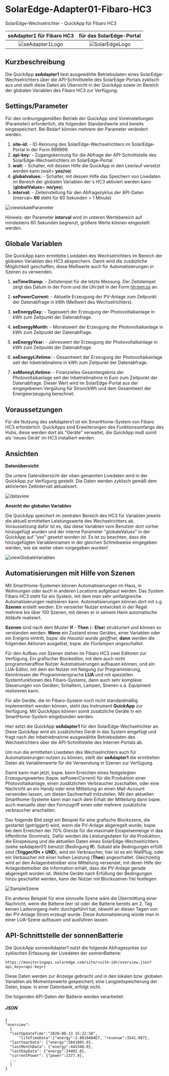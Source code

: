 # SolarEdge-Adapter01-Fibaro-HC3
SolarEdge-Wechselrichter - QuickApp für Fibaro HC3

|seAdapter1 für Fibaro HC3               |für das SolarEdge-Portal    |
|:-------------------------------------:|:------------------------------------:|
|![seAdapter1Logo](images/seA1-Logo.png)   |![SolarEdgeLogo](/images/seA1-SolarEdge-Logo#.png)             |

## Kurzbeschreibung
Die QuickApp **seAdapter1** liest ausgewählte Betriebsdaten eines SolarEdge-Wechselrichters über die API-Schnittstelle des SolarEdge-Portals zyklisch aus und stellt diese Daten als Übersicht in der QuickApp sowie im Bereich der globalen Variablen des Fibaro HC3 zur Verfügung.

## Settings/Parameter
Für den ordnungsgemäßen Betrieb der QuickApp sind Voreinstellungen (Parameter) erforderlich, die folgenden Standardwerte sind bereits eingespeichert. Bei Bedarf können mehrere der Parameter verändert werden.

1. **site-id:** - ID-Kennung des SolarEdge-Wechselrichters im SolarEdge-Portal in der Form 999999.
2. **api-key:** - Zugangskennung für die Abfrage der API-Schnittstelle des SolarEdge-Wechselrichters im SolarEdge-Portal.
3. **wait:** - Schalter, mit dessen Hilfe die QuickApp in den Leerlauf versetzt werden kann (wait= **yes/no**)
4. **globalvalues:** - Schalter, mit dessen Hilfe das Speichern von Livedaten im Bereich der globalen Variablen der´s HC3 aktiviert werden kann (**globalValues**=  **no/yes**)
5. **interval:** - Zeiteinstellung für den Abfragezyklus der API-Daten (interval= **60** steht für 60 Sekunden = 1 Minute)

![viewlokaleParameter](/images/seA1-lokaleParameter#.png "lokale Parameter")

Hinweis: der Parameter **interval** wird im unteren Wertebereich auf mindestens 60 Sekunden begrenzt, größere Werte können eingestellt werden.

## Globale Variablen
Die QuickApp kann ermittelte Livedaten des Wechselrichters im Bereich der globalen Variablen des HC3 abspeichern. Damit wird die zusätzliche Möglichkeit geschaffen, diese Meßwerte auch für Automatisierungen in Szenen zu verwenden.

1. **seTimeStamp:** - Zeitstempel für die letzte Messung. Der Zeitstempel zeigt das Datum in der Form <yyyy-mm-dd> und die Uhrzeit in der Form <hh:mm:ss> an.  

2. **sePowerCurrent:** - Aktuelle Erzeugung der PV-Anlage zum Zeitpunkt der Datenabfrage in kWh (Meßwert des Wechselrichters).

3. **seEnergyDay:** - Tageswert der Erzeugung der Photovoltaikanlage in kWh zum Zeitpunkt der Datenabfrage.

4. **seEnergyMonth:** - Monatswert der Erzeugung der Photovoltaikanlage in kWh zum Zeitpunkt der Datenabfrage.

5. **seEnergyYear:** - Jahreswert der Erzeugung der Photovoltaikanlage in kWh zum Zeitpunkt der Datenabfrage.

6. **seEnergyLifetime:** - Gesamtwert der Erzeugung der Photovoltaikanlage seit der Inbetriebnahme in kWh zum Zeitpunkt der Datenabfrage.

7. **seMoneyLifetime:** - Finanzielles Gesamtergebnis der Photovoltaikanlage seit der Inbetriebnahme in Euro zum Zeitpunkt der Datenabfrage. Dieser Wert wird im SolarEdge-Portal aus der eingegebenen Vergütung für Strom/kWh und dem Gesamtwert der Energieerzeugung berechnet.

## Voraussetzungen
Für die Nutzung des seAdapters1 ist ein SmartHome-System von Fibaro HC3 erforderlich. QuickApps sind Erweiterungen des Funktionsumfangs des Hubs, diese werden dort als "Geräte" verwaltet, die QuickApp muß somit als 'neues Gerät' im HC3 installiert werden.

## Ansichten
**Datenübersicht**

Die untere Datenübersicht der oben genannten Livedaten wird in der QuickApp zur Verfügung gestellt. Die Daten werden zyklisch gemäß dem aktivierten Zeitintervall aktualisiert.

![dataview](/images/seA1-Datenübersicht#.png "Datenübersicht")

**Ansicht der globalen Variablen**

Die QuickApp speichert im zentralen Bereich des HC3 für Variablen jeweils die aktuell ermittelten Leistungswerte des Wechselrichters ab. Voraussetzung dafür ist es, das diese Variablen vom Benutzer dort vorher hinzugefügt wurden und der interne Parameter "globaleValues" in der QuickApp auf "yes" gesetzt worden ist. Es ist zu beachten, dass die hinzugefügten Variablennamen in der gleichen Schreibweise eingegeben werden, wie sie weiter oben vorgegeben wurden!

![viewGlobaleVariablen](/images/seA1-GlobaleVariablen#.png "Globale Variablen")


## Automatisierungen mit Hilfe von Szenen

Mit SmartHome-Systemen können Automatisierungen im Haus, in Wohnungen oder auch in anderen Locations aufgebaut werden. Das System Fibaro HC3 steht für ein System, mit dem man sehr umfangreiche Automatisierungen realisieren kann. Automatisierungen können dort mit s.g. **Szenen** erstellt werden. Ein versierter Nutzer entwickelt in der Regel mehrere bis über 100 Szenen, mit denen er in seinem Heim automatische Abläufe realisiert.

**Szenen** sind nach dem Muster **If** - **Then** (- **Else**) strukturiert und können so verstanden werden: **Wenn** ein Zustand eines Gerätes, einer Variablen oder ein Ereignis eintritt, bspw. *die Haustür wurde geöffnet*, **dann** werden die folgenden Aktionen ausgelöst, bspw. *die Flurlampen angeschaltet*.

Für den Aufbau von Szenen stehen im Fibaro HC3 zwei Editoren zur Verfügung. Ein grafischer Blockeditor, mit dem auch nicht programmieraffine Nutzer Automatisierungen aufbauen können, und ein LUA-Editor, mit dem ein Nutzer mit Neigung zur Programmierung, Kenntnissen der Programmiersprache **LUA** und mit speziellen Systemfunktionen des Fibaro-Systems, dann auch sehr komplexe Steuerungen von Geräten, Schaltern, Lampen, Sirenen o.ä. Equipment realisieren kann. 

Für alle Geräte, die im Fibaro-System noch nicht standardmäßig implementiert werden können, steht das Instrument **QuickApp** zur Verfügung. Mit QuickApps können somit zusätzliche Geräte in ein SmartHome-System eingebunden werden.

Hier setzt die QuickApp **seAdapter1** für den SolarEdge-Wechselrichter an. Diese QuickApp wird als zusätzliches Gerät in das System eingefügt und fragt nach der Inbetriebnahme ausgewählte Betriebsdaten des Wechselrichters über die API-Schnittstelle des Internet-Portals ab. 

Um nun die ermittelten Livedaten des Wechselrichters auch für Automatisierungen nutzen zu können, stellt der **seAdapter1** die ermittelten Daten als Variablenwerte für die Verwendung in Szenen zur Verfügung.

Damit kann man jetzt, bspw. beim Erreichen eines festgelegten Erzeugungswertes (bspw. sePowerCurrent) für die Produktion einer Photovoltaikanlage, einen zusätzlichen Verbraucher zuschalten, oder eine Nachricht an ein Handy oder eine Mitteilung an einen Mail-Account versenden lassen, um diesen Sachverhalt mitzuteilen. Mit den aktuellen Smarthome-Systeme kann man nach dem Erhalt der Mitteilung dann bspw. auch manuelle über den Fernzugriff einen oder mehrere zusätzliche verbraucher anschalten.

Das folgende Bild zeigt ein Beispiel für eine grafische Blockszene, die gestartet (getriggert) wird, wenn die PV-Anlage abgeregelt wurde, bspw. bei dem Erreichen der 70% Grenze für die maximale Einspeisemenge in das öffentliche Stromnetz. Dafür werden die Leistungsdaten für die Produktion, die Einspeisung und die aktuellen Daten eines SolarEdge-Wechselrichters (siehe seAdapter01) benutzt (Bedingung **If**). Sobald alle Bedingungen erfüllt sind (**Trigger/On + UND**), wird ein Verbraucher, hier ist es ein WallPlug, oder ein Verbaucher mit einer hohen Leistung (**Then**) angeschaltet. Gleichzeitig wird an den Anlagenbetreiber eine Mitteilung versendet, mit deren Hilfe der Anlagenbetreiber die Information erhält, dass die PV-Anlage gerade abgeregelt worden ist. Welche Geräte nach Erfüllung der Bedingungen hinzu geschaltet werden, kann der Nutzer mit Blockszenen frei festlegen.

![SampleSzene](/images/seA1-SampleSzene#.png "Beispiel für eine Szene")

Ein anderes Beispiel für eine sinnvolle Szene wäre die Übermittlung einer Nachricht, wenn die Batterie leer ist oder die Batterie bereits am 2. Tag keinen Ladevorgang mehr durchgeführt hat, obwohl an diesen Tagen von der PV-Anlage Strom erzeugt wurde. Diese Automatisierung würde man in einer LUA-Szene aufbauen und ausführen lassen.

## API-Schnittstelle der sonnenBatterie

Die QuickApp sonnenAdapter1 nutzt die folgende Abfragesyntax zur zyklischen Erfassung der Livedaten der sonnenBatterie:

````https://monitoringapi.solaredge.com/site/<site-id>/overview.json?api_key=<api-key>)````

Diese Daten werden zur Anzeige gebracht und in den lokalen bzw. globalen Variablen als Momentanwerte gespeichert; eine Langzeitspeicherung der Daten, bspw. in einer Datenbank, erfolgt nicht.

Die folgenden API-Daten der Batterie werden verarbeitet:

##### JSON

````
{
"overview": 
  {
  "lastUpdateTime":"2020-08-13 15:22:58",
      "lifeTimeData":{"energy":2.8810484E7, "revenue":3541.987},
  "lastYearData": {"energy":5841805.0},
  "lastMonthData": {"energy":445340.0},
  "lastDayData": {"energy":24402.0},
  "currentPower": {"power":2377.9},
  ...
  }
}
````
